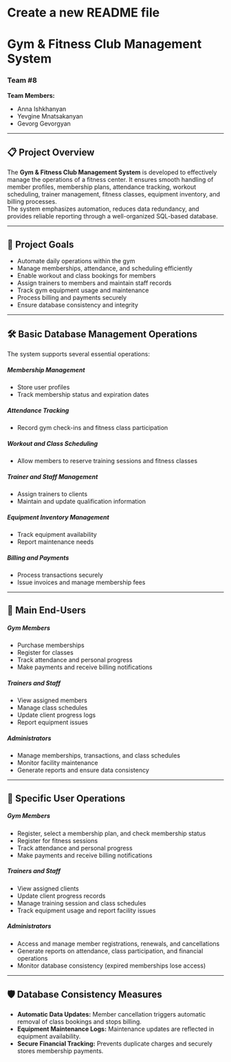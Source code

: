 # Create a new README file

# Gym & Fitness Club Management System

### Team #8

**Team Members:**
- Anna Ishkhanyan
- Yevgine Mnatsakanyan
- Gevorg Gevorgyan

---

## 📋 Project Overview
The **Gym & Fitness Club Management System** is developed to effectively manage the operations of a fitness center. It ensures smooth handling of member profiles, membership plans, attendance tracking, workout scheduling, trainer management, fitness classes, equipment inventory, and billing processes.  
The system emphasizes automation, reduces data redundancy, and provides reliable reporting through a well-organized SQL-based database.

---

## 🎯 Project Goals
- Automate daily operations within the gym
- Manage memberships, attendance, and scheduling efficiently
- Enable workout and class bookings for members
- Assign trainers to members and maintain staff records
- Track gym equipment usage and maintenance
- Process billing and payments securely
- Ensure database consistency and integrity

---

## 🛠️ Basic Database Management Operations
The system supports several essential operations:

##### Membership Management
- Store user profiles
- Track membership status and expiration dates

##### Attendance Tracking
- Record gym check-ins and fitness class participation

##### Workout and Class Scheduling
- Allow members to reserve training sessions and fitness classes

##### Trainer and Staff Management
- Assign trainers to clients
- Maintain and update qualification information

##### Equipment Inventory Management
- Track equipment availability
- Report maintenance needs

##### Billing and Payments
- Process transactions securely
- Issue invoices and manage membership fees

---

## 👥 Main End-Users
##### Gym Members
- Purchase memberships
- Register for classes
- Track attendance and personal progress
- Make payments and receive billing notifications

##### Trainers and Staff
- View assigned members
- Manage class schedules
- Update client progress logs
- Report equipment issues

##### Administrators
- Manage memberships, transactions, and class schedules
- Monitor facility maintenance
- Generate reports and ensure data consistency

---

## 🧩 Specific User Operations
##### Gym Members
- Register, select a membership plan, and check membership status
- Register for fitness sessions
- Track attendance and personal progress
- Make payments and receive billing notifications

##### Trainers and Staff
- View assigned clients
- Update client progress records
- Manage training session and class schedules
- Track equipment usage and report facility issues

##### Administrators
- Access and manage member registrations, renewals, and cancellations
- Generate reports on attendance, class participation, and financial operations
- Monitor database consistency (expired memberships lose access)

---

## 🛡️ Database Consistency Measures
- **Automatic Data Updates:** Member cancellation triggers automatic removal of class bookings and stops billing.
- **Equipment Maintenance Logs:** Maintenance updates are reflected in equipment availability.
- **Secure Financial Tracking:** Prevents duplicate charges and securely stores membership payments.
